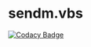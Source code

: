 # sendm.vbs
[![Codacy Badge](https://api.codacy.com/project/badge/Grade/e27c6ad629234a7c84e6cbb1f3dbee44)](https://app.codacy.com/gh/alexandereric995/sendm.vbs?utm_source=github.com&utm_medium=referral&utm_content=alexandereric995/sendm.vbs&utm_campaign=Badge_Grade_Settings)